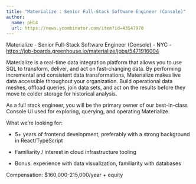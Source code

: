 ```yaml
---
title: "Materialize : Senior Full-Stack Software Engineer (Console)"
author:
  name: pH14
  url: https://news.ycombinator.com/item?id=43547970
---
```

Materialize - Senior Full-Stack Software Engineer (Console) - NYC - <a href="https:&#x2F;&#x2F;job-boards.greenhouse.io&#x2F;materialize&#x2F;jobs&#x2F;5471916004" rel="nofollow">https:&#x2F;&#x2F;job-boards.greenhouse.io&#x2F;materialize&#x2F;jobs&#x2F;5471916004</a>

Materialize is a real-time data integration platform that allows you to use SQL to transform, deliver, and act on fast-changing data. By performing incremental and consistent data transformations, Materialize makes live data accessible throughout your organization. Build operational data meshes, offload queries, join data sets, and act on the results before they move to colder storage for historical analysis.

As a full stack engineer, you will be the primary owner of our best-in-class Console UI used for exploring, querying, and operating Materialize.

What we’re looking for:

- 5+ years of frontend development, preferably with a strong background in React&#x2F;TypeScript

- Familiarity &#x2F; interest in cloud infrastructure tooling

- Bonus: experience with data visualization, familiarity with databases

Compensation: $160,000-215,000&#x2F;year + equity
<JobApplication />
